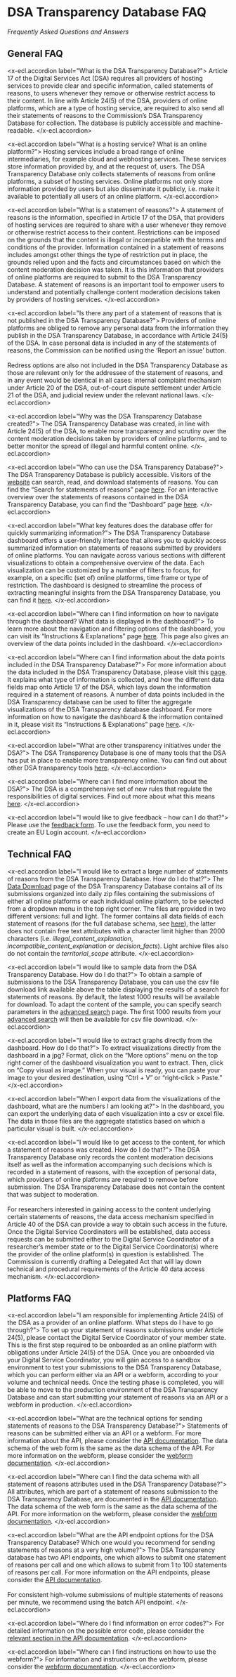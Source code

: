 # DSA Transparency Database FAQ

_Frequently Asked Questions and Answers_

## General FAQ

<x-ecl.accordion label="What is the DSA Transparency Database?">
Article 17 of the Digital Services Act (DSA) requires all providers of hosting services to provide clear and
specific information, called statements of reasons, to users whenever they remove or otherwise restrict access to
their content. In line with Article 24(5) of the DSA, providers of online platforms, which are a type of hosting
service, are required to also send all their statements of reasons to the Commission’s DSA Transparency Database for
collection. The database is publicly accessible and machine-readable.
</x-ecl.accordion>

<x-ecl.accordion label="What is a hosting service? What is an online platform?">
Hosting services include a broad range of online intermediaries, for example cloud and webhosting services.
These services store information provided by, and at the request of, users. The DSA Transparency Database only
collects statements of reasons from online platforms, a subset of hosting services. Online platforms not only
store information provided by users but also disseminate it publicly, i.e. make it available to potentially all
users of an online platform.
</x-ecl.accordion>

<x-ecl.accordion label="What is a statement of reasons?">
A statement of reasons is the information, specified in Article 17 of the DSA, that providers of hosting services are
required to share with a user whenever they remove or otherwise restrict access to their content. Restrictions can be
imposed on the grounds that the content is illegal or incompatible with the terms and conditions of the provider.
Information contained in a statement of reasons includes amongst other things the type of restriction put in place, the
grounds relied upon and the facts and circumstances based on which the content moderation decision was taken. It is this
information that providers of online platforms are required to submit to the DSA Transparency Database. A statement of
reasons is an important tool to empower users to understand and potentially challenge content moderation decisions taken
by providers of hosting services.
</x-ecl.accordion>

<x-ecl.accordion label="Is there any part of a statement of reasons that is not published in the DSA Transparency
Database?">
Providers of online platforms are obliged to remove any personal data from the information they publish in the DSA
Transparency Database, in accordance with Article 24(5) of the DSA. In case personal data is included in any of the
statements of reasons, the Commission can be notified using the ‘Report an issue’ button.<br />
<br />
Redress options are also not included in the DSA Transparency Database as those are relevant only for the addressee of
the statement of reasons, and in any event would be identical in all cases: internal complaint mechanism under Article
20 of the DSA, out-of-court dispute settlement under Article 21 of the DSA, and judicial review under the relevant
national laws.
</x-ecl.accordion>

<x-ecl.accordion label="Why was the DSA Transparency Database created?">
The DSA Transparency Database was created, in line with Article 24(5) of the DSA, to enable more transparency and
scrutiny over the content moderation decisions taken by providers of online platforms, and to better monitor the spread
of illegal and harmful content online.
</x-ecl.accordion>

<x-ecl.accordion label="Who can use the DSA Transparency Database?">
The DSA Transparency Database is publicly accessible. Visitors of the <a href="{{route('home')}}">website</a>
can search, read, and download statements of reasons. You can find the “Search for statements of reasons”
page <a href="{{route('statement.index')}}">here</a>. For an interactive overview over the statements of reasons
contained in the DSA Transparency Database, you can find the “Dashboard” page <a href="{{ route('dashboard') }}">here</a>.
</x-ecl.accordion>

<x-ecl.accordion label="What key features does the database offer for quickly summarizing information?">
The DSA Transparency Database dashboard offers a user-friendly interface that allows you to quickly access summarized
information on statements of reasons submitted by providers of online platforms. You can navigate across various
sections with different visualizations to obtain a comprehensive overview of the data. Each visualization can be
customized by a number of filters to focus, for example, on a specific (set of) online platforms, time frame or type of
restriction. The dashboard is designed to streamline the process of extracting meaningful insights from the DSA
Transparency Database, you can find it <a href="{{ route('dashboard') }}">here</a>.
</x-ecl.accordion>

<x-ecl.accordion label="Where can I find information on how to navigate through the dashboard? What data is displayed in
the dashboard?">
To learn more about the navigation and filtering options of the dashboard, you can visit its “Instructions &
Explanations” page <a href="{{ route('dashboard') }}">here</a>. This page also gives an overview of the data 
points included in the dashboard.
</x-ecl.accordion>

<x-ecl.accordion label="Where can I find information about the data points included in the DSA Transparency Database?">
For more information about the data included in the DSA Transparency Database, please visit
this <a href="{{ route('page.show', ['documentation']) }}">page</a>.
It explains what type of information is collected, and how the different data fields map onto Article 17 of the DSA,
which lays down the information required in a statement of reasons. A number of data points included in the DSA
Transparency database can be used to filter the aggregate visualizations of the DSA Transparency database dashboard.
For more information on how to navigate the dashboard & the information contained in it, please visit its
“Instructions & Explanations” page <a href="{{ route('dashboard') }}">here</a>.
</x-ecl.accordion>

<x-ecl.accordion label="What are other transparency initiatives under the DSA?">
The DSA Transparency Database is one of many tools that the DSA has put in place to enable more transparency online. You
can find out about other DSA transparency tools <a href="" target="_blank">here</a>.
</x-ecl.accordion>

<x-ecl.accordion label="Where can I find more information about the DSA?">
The DSA is a comprehensive set of new rules that regulate the responsibilities of digital services. Find out more about
what this
means <a href="https://digital-strategy.ec.europa.eu/en/faqs/digital-services-act-questions-and-answers" target="_blank">
here</a>.
</x-ecl.accordion>

<x-ecl.accordion label="I would like to give feedback – how can I do that?">
Please use the <a href="{{ route('feedback.index') }}">feedback form</a>. To use the feedback form, you need to create
an EU Login account.
</x-ecl.accordion>

<h2 class="ecl-u-type-heading-2">Technical FAQ</h2>

<x-ecl.accordion label="I would like to extract a large number of statements of reasons from the DSA Transparency
Database. How do I do that?">
The <a href="{{ route('dayarchive.index') }}">Data Download</a> page of the DSA Transparency Database contains all of
its submissions organized into daily zip files
containing the submissions of either all online platforms or each individual online platform, to be selected from a
dropdown menu in the top right corner. The files are provided in two different versions: full and light. The former
contains all data fields of each statement of reasons (for the full database schema,
see <a href="{{ route('profile.page.show', ['api-documentation']) }}">here</a>), the latter does not
contain free text attributes with a character limit higher than 2000 characters (i.e. *illegal_content_explanation*,
*incompatible_content_explanation* or *decision_facts*). Light archive files also do not contain the *territorial_scope*
attribute.
</x-ecl.accordion>

<x-ecl.accordion label="I would like to sample data from the DSA Transparency Database. How do I do that?">
To obtain a sample of submissions to the DSA Transparency Database, you can use the csv file download link available
above the table displaying the results of a search for statements of reasons. By default, the latest 1000 results will
be available for download. To adapt the content of the sample, you can specify search parameters in
the <a href="{{ route('statement.search') }}">advanced search</a>
page. The first 1000 results from your <a href="{{ route('statement.search') }}">advanced search</a> will then be
available for csv file download.
</x-ecl.accordion>

<x-ecl.accordion label="I would like to extract graphs directly from the dashboard. How do I do that?">
To extract visualizations directly from the dashboard in a jpg? Format, click on the “More options” menu on the top
right corner of the dashboard visualization you want to extract. Then, click on “Copy visual as image.” When your visual
is ready, you can paste your image to your desired destination, using “Ctrl + V” or “right-click > Paste.”
</x-ecl.accordion>

<x-ecl.accordion label="When I export data from the visualizations of the dashboard, what are the numbers I am looking
at?">
In the dashboard, you can export the underlying data of each visualization into a csv or excel file. The data in those
files are the aggregate statistics based on which a particular visual is built.
</x-ecl.accordion>

<x-ecl.accordion label="I would like to get access to the content, for which a statement of reasons was created. How do
I do that?">
The DSA Transparency Database only records the content moderation decisions itself as well as the information
accompanying such decisions which is recorded in a statement of reasons, with the exception of personal data, which
providers of online platforms are required to remove before submission. The DSA Transparency Database does not contain
the content that was subject to moderation. <br />
<br />
For researchers interested in gaining access to the content underlying certain statements of reasons, the data access
mechanism specified in Article 40 of the DSA can provide a way to obtain such access in the future. Once the Digital
Service Coordinators will be established, data access requests can be submitted either to the Digital Service
Coordinator of a researcher’s member state or to the Digital Service Coordinator(s) where the provider of the online
platform(s) in question is established. The Commission is currently drafting a Delegated Act that will lay down
technical and procedural requirements of the Article 40 data access mechanism.
</x-ecl.accordion>

<h2 class="ecl-u-type-heading-2">Platforms FAQ</h2>

<x-ecl.accordion label="I am responsible for implementing Article 24(5) of the DSA as a provider of an online platform.
What steps do I have to go through?">
To set up your statement of reasons submissions under Article 24(5), please contact the Digital Service Coordinator of
your member state. This is the first step required to be onboarded as an online platform with obligations under Article
24(5) of the DSA. Once you are onboarded via your Digital Service Coordinator, you will gain access to a sandbox
environment to test your submissions to the DSA Transparency Database, which you can perform either via an API or a
webform, according to your volume and technical needs. Once the testing phase is completed, you will be able to move to
the production environment of the DSA Transparency Database and can start submitting your statement of reasons via an
API or a webform in production.
</x-ecl.accordion>

<x-ecl.accordion label="What are the technical options for sending statements of reasons to the DSA Transparency
Database?">
Statements of reasons can be submitted either via an API or a webform. For more information about the API, please
consider the <a href="{{ route('profile.page.show', ['api-documentation']) }}">API documentation</a>. The data schema of the web
form is the same as the data schema of the API. For more
information on the webform, please consider the <a href="{{ route('page.show', ['webform-documentation']) }}">webform
documentation</a>.
</x-ecl.accordion>

<x-ecl.accordion label="Where can I find the data schema with all statement of reasons attributes used in the DSA
Transparency Database?">
All attributes, which are part of a statement of reasons submission to the DSA Transparency Database, are documented in
the <a href="{{ route('profile.page.show', ['api-documentation']) }}">API documentation</a>. The data schema of the web form is
the same as the data schema of the API. For more information
on the webform, please consider the <a href="{{ route('page.show', ['webform-documentation']) }}">webform
documentation</a>.
</x-ecl.accordion>

<x-ecl.accordion label="What are the API endpoint options for the DSA Transparency Database? Which one would you
recommend for sending statements of reasons at a very high volume?">
The DSA Transparency database has two API endpoints, one which allows to submit one statement of reasons per call and
one which allows to submit from 1 to 100 statements of reasons per call. For more information on the API endpoints,
please consider the <a href="{{ route('profile.page.show', ['api-documentation']) }}">API documentation</a>.<br />
<br />
For consistent high-volume submissions of multiple statements of reasons per minute, we recommend using the batch API
endpoint.
</x-ecl.accordion>

<x-ecl.accordion label="Where do I find information on error codes?">
For detailed information on the possible error code, please consider
the <a href="{{ route('page.show', ['api-documentation']) }}#errors">relevant section in the API documentation</a>.
</x-ecl.accordion>

<x-ecl.accordion label="Where can I find instructions on how to use the webform?">
For information and instructions on the webform, please consider the
<a href="{{ route('page.show', ['webform-documentation']) }}">webform documentation</a>.
</x-ecl.accordion>